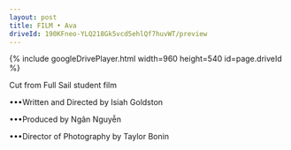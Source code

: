 ```yaml
---
layout: post
title: FILM • Ava
driveId: 190KFneo-YLQ218Gk5vcd5ehlQf7huvWT/preview 
---
```




{% include googleDrivePlayer.html width=960 height=540 id=page.driveId %}


Cut from Full Sail student film


•••Written and Directed by Isiah Goldston


•••Produced by Ngân Nguyễn


•••Director of Photography by Taylor Bonin
